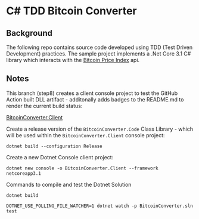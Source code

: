 # C# TDD Bitcoin Converter

## Background
The following repo contains source code developed using TDD (Test Driven Development) practices. The sample project implements a .Net Core 3.1 C# library which interacts with the [Bitcoin Price Index](https://www.coindesk.com/coindesk-api) api.

## Notes

This branch (step8) creates a client console project to test the GitHub Action built DLL artifact - additonally adds badges to the README.md to render the current build status:

[BitcoinConverter.Client](https://github.com/cloudacademy/csharp-tdd-bitcoinconverter/tree/step8/BitcoinConverter.Client)

Create a release version of the ```BitcoinConverter.Code``` Class Library - which will be used within the ```BitcoinConverter.Client``` console project:

```
dotnet build --configuration Release
```

Create a new Dotnet Console client project:

```
dotnet new console -o BitcoinConverter.Client --framework netcoreapp3.1
```

Commands to compile and test the Dotnet Solution

```
dotnet build
```

```
DOTNET_USE_POLLING_FILE_WATCHER=1 dotnet watch -p BitcoinConverter.sln test
```
